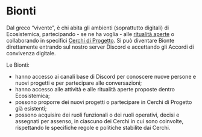 # Bionti

Dal greco “vivente”, è chi abita gli ambienti (soprattutto digitali) di Ecosistemica, partecipando - se ne ha voglia - alle [ritualità aperte](../../partecipazione/ritualita-aperte/) o collaborando in specifici [Cerchi di Progetto](../../partecipazione/progetti/). Si può diventare Bionte direttamente entrando sul nostro server Discord e accettando gli Accordi di convivenza digitale.

Le Bionti:

* hanno accesso ai canali base di Discord per conoscere nuove persone e nuovi progetti e per partecipare alle conversazioni;&#x20;
* hanno accesso alle attività e alle ritualità aperte proposte dentro Ecosistemica;&#x20;
* possono proporre dei nuovi progetti o partecipare in Cerchi di Progetto già esistenti;&#x20;
* possono acquisire dei ruoli funzionali o dei ruoli operativi, decisi e assegnati per assenso, in ciascuno dei Cerchi in cui sono coinvolte, rispettando le specifiche regole e politiche stabilite dai Cerchi.
